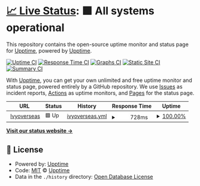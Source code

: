 # [📈 Live Status](https://demo.upptime.js.org): <!--live status--> **🟩 All systems operational**

This repository contains the open-source uptime monitor and status page for [Upptime](https://upptime.js.org), powered by [Upptime](https://github.com/upptime/upptime).

[![Uptime CI](https://github.com/upptime/upptime/workflows/Uptime%20CI/badge.svg)](https://github.com/upptime/upptime/actions?query=workflow%3A%22Uptime+CI%22)
[![Response Time CI](https://github.com/upptime/upptime/workflows/Response%20Time%20CI/badge.svg)](https://github.com/upptime/upptime/actions?query=workflow%3A%22Response+Time+CI%22)
[![Graphs CI](https://github.com/upptime/upptime/workflows/Graphs%20CI/badge.svg)](https://github.com/upptime/upptime/actions?query=workflow%3A%22Graphs+CI%22)
[![Static Site CI](https://github.com/upptime/upptime/workflows/Static%20Site%20CI/badge.svg)](https://github.com/upptime/upptime/actions?query=workflow%3A%22Static+Site+CI%22)
[![Summary CI](https://github.com/upptime/upptime/workflows/Summary%20CI/badge.svg)](https://github.com/upptime/upptime/actions?query=workflow%3A%22Summary+CI%22)

With [Upptime](https://upptime.js.org), you can get your own unlimited and free uptime monitor and status page, powered entirely by a GitHub repository. We use [Issues](https://github.com/upptime/upptime/issues) as incident reports, [Actions](https://github.com/upptime/upptime/actions) as uptime monitors, and [Pages](https://demo.upptime.js.org) for the status page.

<!--start: status pages-->
<!-- This summary is generated by Upptime (https://github.com/upptime/upptime) -->
<!-- Do not edit this manually, your changes will be overwritten -->
<!-- prettier-ignore -->
| URL | Status | History | Response Time | Uptime |
| --- | ------ | ------- | ------------- | ------ |
| <img alt="" src="https://icons.duckduckgo.com/ip3/www.ivyoverseas.com.ico" height="13"> [Ivyoverseas](https://www.Ivyoverseas.com) | 🟩 Up | [ivyoverseas.yml](https://github.com/kmohammed/upptime/commits/HEAD/history/ivyoverseas.yml) | <details><summary><img alt="Response time graph" src="./graphs/ivyoverseas/response-time-week.png" height="20"> 728ms</summary><br><a href="https://demo.upptime.js.org/history/ivyoverseas"><img alt="Response time 515" src="https://img.shields.io/endpoint?url=https%3A%2F%2Fraw.githubusercontent.com%2Fkmohammed%2Fupptime%2FHEAD%2Fapi%2Fivyoverseas%2Fresponse-time.json"></a><br><a href="https://demo.upptime.js.org/history/ivyoverseas"><img alt="24-hour response time 1044" src="https://img.shields.io/endpoint?url=https%3A%2F%2Fraw.githubusercontent.com%2Fkmohammed%2Fupptime%2FHEAD%2Fapi%2Fivyoverseas%2Fresponse-time-day.json"></a><br><a href="https://demo.upptime.js.org/history/ivyoverseas"><img alt="7-day response time 728" src="https://img.shields.io/endpoint?url=https%3A%2F%2Fraw.githubusercontent.com%2Fkmohammed%2Fupptime%2FHEAD%2Fapi%2Fivyoverseas%2Fresponse-time-week.json"></a><br><a href="https://demo.upptime.js.org/history/ivyoverseas"><img alt="30-day response time 593" src="https://img.shields.io/endpoint?url=https%3A%2F%2Fraw.githubusercontent.com%2Fkmohammed%2Fupptime%2FHEAD%2Fapi%2Fivyoverseas%2Fresponse-time-month.json"></a><br><a href="https://demo.upptime.js.org/history/ivyoverseas"><img alt="1-year response time 515" src="https://img.shields.io/endpoint?url=https%3A%2F%2Fraw.githubusercontent.com%2Fkmohammed%2Fupptime%2FHEAD%2Fapi%2Fivyoverseas%2Fresponse-time-year.json"></a></details> | <details><summary><a href="https://demo.upptime.js.org/history/ivyoverseas">100.00%</a></summary><a href="https://demo.upptime.js.org/history/ivyoverseas"><img alt="All-time uptime 99.73%" src="https://img.shields.io/endpoint?url=https%3A%2F%2Fraw.githubusercontent.com%2Fkmohammed%2Fupptime%2FHEAD%2Fapi%2Fivyoverseas%2Fuptime.json"></a><br><a href="https://demo.upptime.js.org/history/ivyoverseas"><img alt="24-hour uptime 100.00%" src="https://img.shields.io/endpoint?url=https%3A%2F%2Fraw.githubusercontent.com%2Fkmohammed%2Fupptime%2FHEAD%2Fapi%2Fivyoverseas%2Fuptime-day.json"></a><br><a href="https://demo.upptime.js.org/history/ivyoverseas"><img alt="7-day uptime 100.00%" src="https://img.shields.io/endpoint?url=https%3A%2F%2Fraw.githubusercontent.com%2Fkmohammed%2Fupptime%2FHEAD%2Fapi%2Fivyoverseas%2Fuptime-week.json"></a><br><a href="https://demo.upptime.js.org/history/ivyoverseas"><img alt="30-day uptime 100.00%" src="https://img.shields.io/endpoint?url=https%3A%2F%2Fraw.githubusercontent.com%2Fkmohammed%2Fupptime%2FHEAD%2Fapi%2Fivyoverseas%2Fuptime-month.json"></a><br><a href="https://demo.upptime.js.org/history/ivyoverseas"><img alt="1-year uptime 99.73%" src="https://img.shields.io/endpoint?url=https%3A%2F%2Fraw.githubusercontent.com%2Fkmohammed%2Fupptime%2FHEAD%2Fapi%2Fivyoverseas%2Fuptime-year.json"></a></details>

<!--end: status pages-->

[**Visit our status website →**](https://demo.upptime.js.org)

## 📄 License

- Powered by: [Upptime](https://github.com/upptime/upptime)
- Code: [MIT](./LICENSE) © [Upptime](https://upptime.js.org)
- Data in the `./history` directory: [Open Database License](https://opendatacommons.org/licenses/odbl/1-0/)
